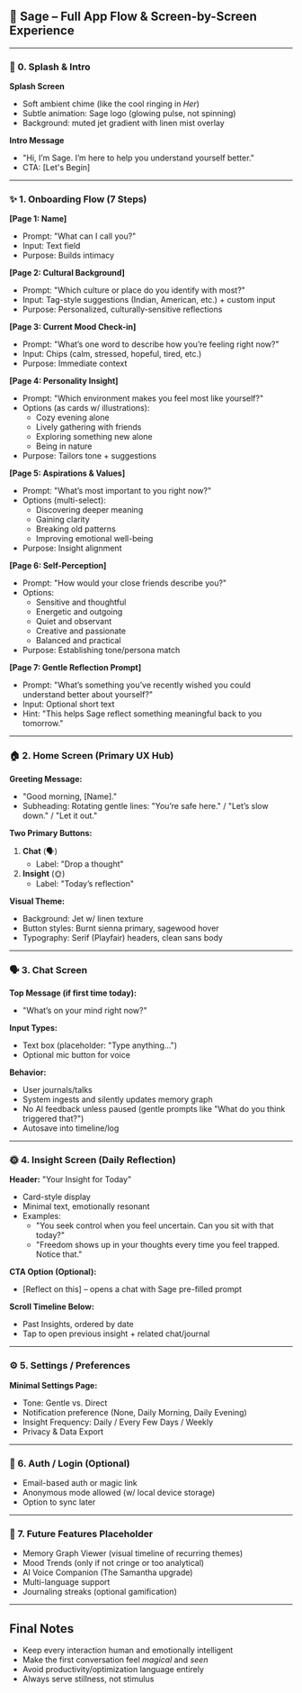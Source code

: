 ## 🌿 Sage – Full App Flow & Screen-by-Screen Experience

---

### 🔮 0. Splash & Intro

**Splash Screen**
- Soft ambient chime (like the cool ringing in *Her*)
- Subtle animation: Sage logo (glowing pulse, not spinning)
- Background: muted jet gradient with linen mist overlay

**Intro Message**
- "Hi, I’m Sage. I’m here to help you understand yourself better."
- CTA: [Let's Begin]

---

### ✨ 1. Onboarding Flow (7 Steps)

**[Page 1: Name]**
- Prompt: "What can I call you?"
- Input: Text field
- Purpose: Builds intimacy

**[Page 2: Cultural Background]**
- Prompt: "Which culture or place do you identify with most?"
- Input: Tag-style suggestions (Indian, American, etc.) + custom input
- Purpose: Personalized, culturally-sensitive reflections

**[Page 3: Current Mood Check-in]**
- Prompt: "What’s one word to describe how you’re feeling right now?"
- Input: Chips (calm, stressed, hopeful, tired, etc.)
- Purpose: Immediate context

**[Page 4: Personality Insight]**
- Prompt: "Which environment makes you feel most like yourself?"
- Options (as cards w/ illustrations):
  - Cozy evening alone
  - Lively gathering with friends
  - Exploring something new alone
  - Being in nature
- Purpose: Tailors tone + suggestions

**[Page 5: Aspirations & Values]**
- Prompt: "What’s most important to you right now?"
- Options (multi-select):
  - Discovering deeper meaning
  - Gaining clarity
  - Breaking old patterns
  - Improving emotional well-being
- Purpose: Insight alignment

**[Page 6: Self-Perception]**
- Prompt: "How would your close friends describe you?"
- Options:
  - Sensitive and thoughtful
  - Energetic and outgoing
  - Quiet and observant
  - Creative and passionate
  - Balanced and practical
- Purpose: Establishing tone/persona match

**[Page 7: Gentle Reflection Prompt]**
- Prompt: "What’s something you’ve recently wished you could understand better about yourself?"
- Input: Optional short text
- Hint: "This helps Sage reflect something meaningful back to you tomorrow."

---

### 🏠 2. Home Screen (Primary UX Hub)

**Greeting Message:**
- "Good morning, [Name]."
- Subheading: Rotating gentle lines: "You’re safe here." / "Let’s slow down." / "Let it out."

**Two Primary Buttons:**
1. **Chat** (🗣)
   - Label: "Drop a thought"
2. **Insight** (🌞)
   - Label: "Today’s reflection"

**Visual Theme:**
- Background: Jet w/ linen texture
- Button styles: Burnt sienna primary, sagewood hover
- Typography: Serif (Playfair) headers, clean sans body

---

### 🗣 3. Chat Screen

**Top Message (if first time today):**
- "What’s on your mind right now?"

**Input Types:**
- Text box (placeholder: "Type anything...")
- Optional mic button for voice

**Behavior:**
- User journals/talks
- System ingests and silently updates memory graph
- No AI feedback unless paused (gentle prompts like "What do you think triggered that?")
- Autosave into timeline/log

---

### 🌞 4. Insight Screen (Daily Reflection)

**Header:** "Your Insight for Today"
- Card-style display
- Minimal text, emotionally resonant
- Examples:
  - "You seek control when you feel uncertain. Can you sit with that today?"
  - "Freedom shows up in your thoughts every time you feel trapped. Notice that."

**CTA Option (Optional):**
- [Reflect on this] – opens a chat with Sage pre-filled prompt

**Scroll Timeline Below:**
- Past Insights, ordered by date
- Tap to open previous insight + related chat/journal

---

### ⚙️ 5. Settings / Preferences

**Minimal Settings Page:**
- Tone: Gentle vs. Direct
- Notification preference (None, Daily Morning, Daily Evening)
- Insight Frequency: Daily / Every Few Days / Weekly
- Privacy & Data Export

---

### 🔐 6. Auth / Login (Optional)

- Email-based auth or magic link
- Anonymous mode allowed (w/ local device storage)
- Option to sync later

---

### 🧪 7. Future Features Placeholder

- Memory Graph Viewer (visual timeline of recurring themes)
- Mood Trends (only if not cringe or too analytical)
- AI Voice Companion (The Samantha upgrade)
- Multi-language support
- Journaling streaks (optional gamification)

---

## Final Notes

- Keep every interaction human and emotionally intelligent
- Make the first conversation feel *magical* and *seen*
- Avoid productivity/optimization language entirely
- Always serve stillness, not stimulus
